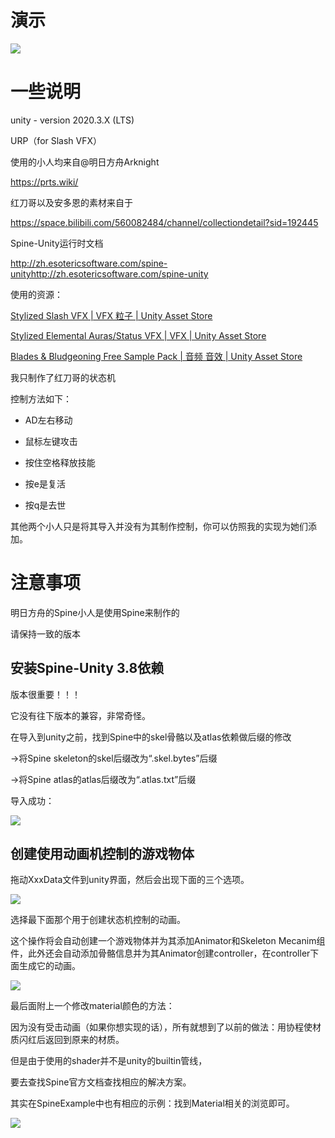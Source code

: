# 演示

![](.\StateMachineExample.gif)

# 一些说明

unity - version 2020.3.X (LTS) 

URP（for Slash VFX）

使用的小人均来自@明日方舟Arknight

https://prts.wiki/

红刀哥以及安多恩的素材来自于

https://space.bilibili.com/560082484/channel/collectiondetail?sid=192445

Spine-Unity运行时文档

http://zh.esotericsoftware.com/spine-unityhttp://zh.esotericsoftware.com/spine-unity

使用的资源：

[Stylized Slash VFX | VFX 粒子 | Unity Asset Store](https://assetstore.unity.com/packages/vfx/particles/stylized-slash-vfx-200233)

[Stylized Elemental Auras/Status VFX | VFX | Unity Asset Store](https://assetstore.unity.com/packages/vfx/stylized-elemental-auras-status-vfx-218621)

[Blades & Bludgeoning Free Sample Pack | 音频 音效 | Unity Asset Store](https://assetstore.unity.com/packages/audio/sound-fx/blades-bludgeoning-free-sample-pack-179306)

我只制作了红刀哥的状态机

控制方法如下：

- AD左右移动

- 鼠标左键攻击

- 按住空格释放技能

- 按e是复活

- 按q是去世

其他两个小人只是将其导入并没有为其制作控制，你可以仿照我的实现为她们添加。

# 注意事项

明日方舟的Spine小人是使用Spine来制作的

请保持一致的版本

## 安装Spine-Unity 3.8依赖

版本很重要！！！

它没有往下版本的兼容，非常奇怪。

在导入到unity之前，找到Spine中的skel骨骼以及atlas依赖做后缀的修改

->将Spine skeleton的skel后缀改为“.skel.bytes”后缀

->将Spine atlas的atlas后缀改为“.atlas.txt”后缀

导入成功：

![](https://cdn.nlark.com/yuque/0/2023/png/28556534/1680017141535-d03aba88-bf6d-4c10-9282-a4e77c7df7f6.png)

## 创建使用动画机控制的游戏物体

拖动XxxData文件到unity界面，然后会出现下面的三个选项。

![](https://cdn.nlark.com/yuque/0/2023/png/28556534/1680019453768-275f2e6e-3a69-43f0-b4bc-6c526b3d0965.png)

选择最下面那个用于创建状态机控制的动画。

这个操作将会自动创建一个游戏物体并为其添加Animator和Skeleton Mecanim组件，此外还会自动添加骨骼信息并为其Animator创建controller，在controller下面生成它的动画。

![](https://cdn.nlark.com/yuque/0/2023/png/28556534/1680019582560-8dcf1508-9847-443b-bb16-e747bdb30787.png)

最后面附上一个修改material颜色的方法：

因为没有受击动画（如果你想实现的话），所有就想到了以前的做法：用协程使材质闪红后返回到原来的材质。

但是由于使用的shader并不是unity的builtin管线，

要去查找Spine官方文档查找相应的解决方案。

其实在SpineExample中也有相应的示例：找到Material相关的浏览即可。

![](https://cdn.nlark.com/yuque/0/2023/png/28556534/1681143102619-e8eb89af-fa8d-451e-bcf6-df537f24d38d.png)
